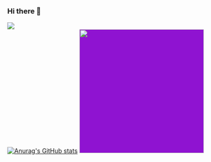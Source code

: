 ### Hi there 👋
 <img src="https://skillicons.dev/icons?i=java&theme=dark" /> <br>
[![Anurag's GitHub stats](https://github-readme-stats.vercel.app/api?username=meruuuuooo)](https://github.com/anuraghazra/github-readme-stats)
<img src="https://github-readme-stats.vercel.app/api/top-langs/?username=meruuuuooo" width="285" style="background-color: #8f13d1;" />






